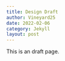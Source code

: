 ```yaml
---
title: Design Draft
author: Vineyard25
date: 2022-02-06
category: Jekyll
layout: post
---
```


This is an draft page.
